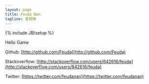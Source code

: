 ```yaml
---
layout: page
title: Feuda Nan 
tagline: 里程碑 
---
```

{% include JB/setup %}

Hello Game 

Github: [http://github.com/Feuda](http://github.com/Feuda)

Stackoverflow: [http://stackoverflow.com/users/642616/feuda](http://stackoverflow.com/users/642616/feuda)

Twitter: [https://twitter.com/feudanan](https://twitter.com/feudanan)
